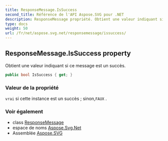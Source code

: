 ```yaml
---
title: ResponseMessage.IsSuccess
second_title: Référence de l'API Aspose.SVG pour .NET
description: ResponseMessage propriété. Obtient une valeur indiquant si ce message est un succès.
type: docs
weight: 50
url: /fr/net/aspose.svg.net/responsemessage/issuccess/
---
```

## ResponseMessage.IsSuccess property

Obtient une valeur indiquant si ce message est un succès.

```csharp
public bool IsSuccess { get; }
```

### Valeur de la propriété

`vrai` si cette instance est un succès ; sinon,`FAUX` .

### Voir également

* class [ResponseMessage](../)
* espace de noms [Aspose.Svg.Net](../../responsemessage/)
* Assemblée [Aspose.SVG](../../../)


